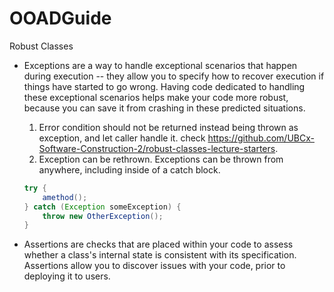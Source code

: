 # OOADGuide
Robust Classes

* Exceptions are a way to handle exceptional scenarios that happen during execution -- they allow you to specify how to recover execution if things have started to go wrong.  Having code dedicated to handling these exceptional scenarios helps make your code more robust, because you can save it from crashing in these predicted situations. <br />
	1. Error condition should not be returned instead being thrown as exception, and let caller handle it. check https://github.com/UBCx-Software-Construction-2/robust-classes-lecture-starters.
	2. Exception can be rethrown. Exceptions can be thrown from anywhere, including inside of a catch block.
	```java
    try {
        amethod();
    } catch (Exception someException) {
        throw new OtherException();
    }
    ```

* Assertions are checks that are placed within your code to assess whether a class's internal state is consistent with its specification.  Assertions allow you to discover issues with your code, prior to deploying it to users.